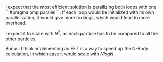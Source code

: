 I expect that the most efficient solution is parallizing both loops with one ´´´#pragma omp parallel´´´. If each loop would be initialized
with its own parallelization, it would give more forkings, which would lead to more overhead.

I expect it to scale with $N^2$, as each particle has to be compared to all the other particles.

Bonus: I think implementing an FFT is a way to speed up the N-Body calculation, 
in which case it would scale with $N log N$
